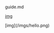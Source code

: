 guide.md

<span type='link'>[img](/imgs/hello.png)</span>
<div type='img'>[img](/imgs/hello.png)</div>
